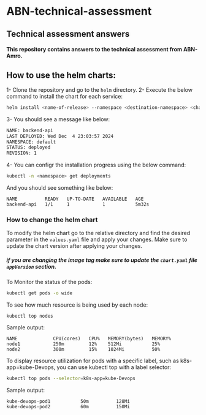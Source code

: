 # ABN-technical-assessment
## Technical assessment answers

#### This repository contains answers to the technical assessment from ABN-Amro.

## How to use the helm charts:

1- Clone the repository and go to the `helm` directory.
2- Execute the below command to install the chart for each service:
```bash
helm install <name-of-release> --namespace <destination-namespace> <chart-name>
```
3- You should see a message like below:
```bash
NAME: backend-api
LAST DEPLOYED: Wed Dec  4 23:03:57 2024
NAMESPACE: default
STATUS: deployed
REVISION: 1
```
4- You can configr the installation progress using the below command:
```bash
kubectl -n <namespace> get deployments
```
And you should see something like below:
```
NAME          READY   UP-TO-DATE   AVAILABLE   AGE
backend-api   1/1     1            1           5m32s
```

### How to change the helm chart

To modify the helm chart go to the relative directory and find the desired parameter in the `values.yaml` file and apply your changes. Make sure to update the chart version after applying your changes.

##### if you are changing the image tag make sure to update the `chart.yaml` file `appVersion` section.

To Monitor the status of the pods:
```bash
kubectl get pods -o wide
```

To see how much resource is being used by each node:
```
kubectl top nodes
```
Sample output:
```
NAME             CPU(cores)   CPU%   MEMORY(bytes)   MEMORY%
node1            250m         12%    512Mi           25%
node2            300m         15%    1024Mi          50%
```

To display resource utilization for pods with a specific label, such as k8s-app=kube-Devops, you can use kubectl top with a label selector:
```bash
kubectl top pods --selector=k8s-app=kube-Devops
```
Sample output:
```NAME                       CPU(cores)   MEMORY(bytes)
kube-devops-pod1           50m          128Mi
kube-devops-pod2           60m          150Mi
```
